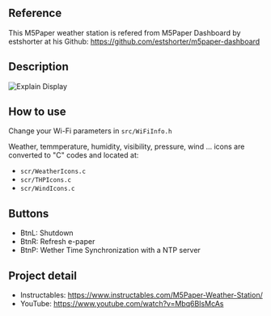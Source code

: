 ## Reference
This M5Paper weather station is refered from M5Paper Dashboard by estshorter at his Github:
https://github.com/estshorter/m5paper-dashboard
## Description
![Explain Display](https://user-images.githubusercontent.com/34854662/108235713-aef15d80-7178-11eb-85f6-2d1df97b6e43.png)

## How to use
Change your Wi-Fi parameters in `src/WiFiInfo.h`

Weather, temmperature, humidity, visibility, pressure, wind ... icons are converted to "C" codes and located at:
- `scr/WeatherIcons.c`
- `scr/THPIcons.c`
- `scr/WindIcons.c`
## Buttons
- BtnL: Shutdown
- BtnR: Refresh e-paper
- BtnP: Wether Time Synchronization with a NTP server
## Project detail
- Instructables: https://www.instructables.com/M5Paper-Weather-Station/
- YouTube: https://www.youtube.com/watch?v=Mbq6BIsMcAs
